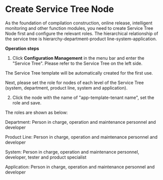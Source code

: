 # Create Service Tree Node

As the foundation of compilation construction, online release, intelligent monitoring and other function modules, you need to create Service Tree Node first and configure the relevant roles. The hierarchical relationship of the service tree is hierarchy-department-product line-system-application.

**Operation steps**

1. Click **Configuration Management** in the menu bar and enter the "Service Tree". Please refer to the Service Tree on the left side.

The Service Tree template will be automatically created for the first use.


Next, please set the role for nodes of each level of the Service Tree (system, department, product line, system and application).

2. Click the node with the name of "app-template-tenant name", set the role and save.

The roles are shown as below:

Department: Person in charge, operation and maintenance personnel and developer

Product Line: Person in charge, operation and maintenance personnel and developer

System: Person in charge, operation and maintenance personnel, developer, tester and product specialist

Application: Person in charge, operation and maintenance personnel and developer


